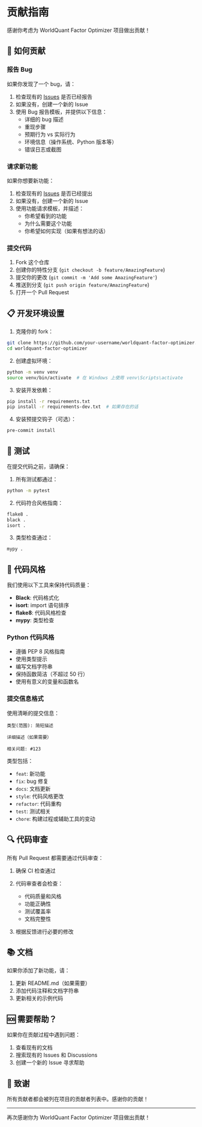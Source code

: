 # 贡献指南

感谢你考虑为 WorldQuant Factor Optimizer 项目做出贡献！

## 🚀 如何贡献

### 报告 Bug

如果你发现了一个 bug，请：

1. 检查现有的 [Issues](https://github.com/your-username/worldquant-factor-optimizer/issues) 是否已经报告
2. 如果没有，创建一个新的 Issue
3. 使用 Bug 报告模板，并提供以下信息：
   - 详细的 bug 描述
   - 重现步骤
   - 预期行为 vs 实际行为
   - 环境信息（操作系统、Python 版本等）
   - 错误日志或截图

### 请求新功能

如果你想要新功能：

1. 检查现有的 [Issues](https://github.com/your-username/worldquant-factor-optimizer/issues) 是否已经提出
2. 如果没有，创建一个新的 Issue
3. 使用功能请求模板，并描述：
   - 你希望看到的功能
   - 为什么需要这个功能
   - 你希望如何实现（如果有想法的话）

### 提交代码

1. Fork 这个仓库
2. 创建你的特性分支 (`git checkout -b feature/AmazingFeature`)
3. 提交你的更改 (`git commit -m 'Add some AmazingFeature'`)
4. 推送到分支 (`git push origin feature/AmazingFeature`)
5. 打开一个 Pull Request

## 📋 开发环境设置

1. 克隆你的 fork：
```bash
git clone https://github.com/your-username/worldquant-factor-optimizer.git
cd worldquant-factor-optimizer
```

2. 创建虚拟环境：
```bash
python -m venv venv
source venv/bin/activate  # 在 Windows 上使用 venv\Scripts\activate
```

3. 安装开发依赖：
```bash
pip install -r requirements.txt
pip install -r requirements-dev.txt  # 如果存在的话
```

4. 安装预提交钩子（可选）：
```bash
pre-commit install
```

## 🧪 测试

在提交代码之前，请确保：

1. 所有测试都通过：
```bash
python -m pytest
```

2. 代码符合风格指南：
```bash
flake8 .
black .
isort .
```

3. 类型检查通过：
```bash
mypy .
```

## 📝 代码风格

我们使用以下工具来保持代码质量：

- **Black**: 代码格式化
- **isort**: import 语句排序
- **flake8**: 代码风格检查
- **mypy**: 类型检查

### Python 代码风格

- 遵循 PEP 8 风格指南
- 使用类型提示
- 编写文档字符串
- 保持函数简洁（不超过 50 行）
- 使用有意义的变量和函数名

### 提交信息格式

使用清晰的提交信息：

```
类型(范围): 简短描述

详细描述（如果需要）

相关问题: #123
```

类型包括：
- `feat`: 新功能
- `fix`: bug 修复
- `docs`: 文档更新
- `style`: 代码风格更改
- `refactor`: 代码重构
- `test`: 测试相关
- `chore`: 构建过程或辅助工具的变动

## 🔍 代码审查

所有 Pull Request 都需要通过代码审查：

1. 确保 CI 检查通过
2. 代码审查者会检查：
   - 代码质量和风格
   - 功能正确性
   - 测试覆盖率
   - 文档完整性

3. 根据反馈进行必要的修改

## 📚 文档

如果你添加了新功能，请：

1. 更新 README.md（如果需要）
2. 添加代码注释和文档字符串
3. 更新相关的示例代码

## 🆘 需要帮助？

如果你在贡献过程中遇到问题：

1. 查看现有的文档
2. 搜索现有的 Issues 和 Discussions
3. 创建一个新的 Issue 寻求帮助

## 🎉 致谢

所有贡献者都会被列在项目的贡献者列表中。感谢你的贡献！

---

再次感谢你为 WorldQuant Factor Optimizer 项目做出贡献！
